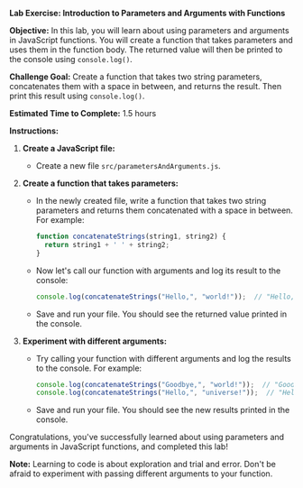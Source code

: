 **Lab Exercise: Introduction to Parameters and Arguments with Functions**

**Objective:** In this lab, you will learn about using parameters and arguments in JavaScript functions. You will create a function that takes parameters and uses them in the function body. The returned value will then be printed to the console using `console.log()`.

**Challenge Goal:** Create a function that takes two string parameters, concatenates them with a space in between, and returns the result. Then print this result using `console.log()`.

**Estimated Time to Complete:** 1.5 hours

**Instructions:**

1. **Create a JavaScript file:**
    - Create a new file `src/parametersAndArguments.js`.

2. **Create a function that takes parameters:**
    - In the newly created file, write a function that takes two string parameters and returns them concatenated with a space in between. For example:
        ```javascript
        function concatenateStrings(string1, string2) {
          return string1 + ' ' + string2;
        }
        ```
    - Now let's call our function with arguments and log its result to the console:
        ```javascript
        console.log(concatenateStrings("Hello,", "world!"));  // "Hello, world!"
        ```
    - Save and run your file. You should see the returned value printed in the console.

3. **Experiment with different arguments:**
    - Try calling your function with different arguments and log the results to the console. For example:
        ```javascript
        console.log(concatenateStrings("Goodbye,", "world!"));  // "Goodbye, world!"
        console.log(concatenateStrings("Hello,", "universe!"));  // "Hello, universe!"
        ```
    - Save and run your file. You should see the new results printed in the console.

Congratulations, you've successfully learned about using parameters and arguments in JavaScript functions, and completed this lab!

**Note:** Learning to code is about exploration and trial and error. Don't be afraid to experiment with passing different arguments to your function.